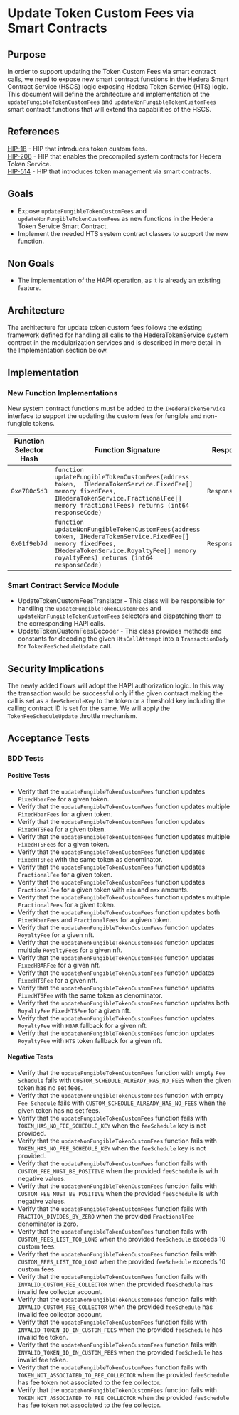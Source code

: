 # Update Token Custom Fees via Smart Contracts

## Purpose

In order to support updating the Token Custom Fees via smart contract calls, we need to expose new smart contract functions in the Hedera Smart Contract Service (HSCS) logic exposing Hedera Token Service (HTS) logic. This document will define the architecture and implementation of the `updateFungibleTokenCustomFees` and `updateNonFungibleTokenCustomFees` smart contract functions that will extend tha capabilities of the HSCS.

## References

[HIP-18](https://hips.hedera.com/hip/hip-18) - HIP that introduces token custom fees.\
[HIP-206](https://hips.hedera.com/hip/hip-206) - HIP that enables the precompiled system contracts for Hedera Token Service.\
[HIP-514](https://hips.hedera.com/hip/hip-514) - HIP that introduces token management via smart contracts.

## Goals

- Expose `updateFungibleTokenCustomFees` and `updateNonFungibleTokenCustomFees` as new functions in the Hedera Token Service Smart Contract.
- Implement the needed HTS system contract classes to support the new function.

## Non Goals

- The implementation of the HAPI operation, as it is already an existing feature.

## Architecture

The architecture for update token custom fees follows the existing framework defined for handling all calls to the HederaTokenService system contract in the modularization services and is described in more detail in the Implementation section below.

## Implementation

### New Function Implementations
New system contract functions must be added to the `IHederaTokenService` interface to support the updating the custom fees for fungible and non-fungible tokens.

| Function Selector Hash  | Function Signature                                    | Response                 |                                                                                                      | 
|-------------------------|-------------------------------------------------------|--------------------------|------------------------------------------------------------------------------------------------------|
| `0xe780c5d3`            | `function updateFungibleTokenCustomFees(address token,  IHederaTokenService.FixedFee[] memory fixedFees, IHederaTokenService.FractionalFee[] memory fractionalFees) returns (int64 responseCode)` | `ResponseCode`           | The response code from the call                                                                      |
| `0x01f9eb7d`            | `function updateNonFungibleTokenCustomFees(address token, IHederaTokenService.FixedFee[] memory fixedFees, IHederaTokenService.RoyaltyFee[] memory royaltyFees) returns (int64 responseCode)` | `ResponseCode`           | The response code from the call                                                                      |


### Smart Contract Service Module

- UpdateTokenCustomFeesTranslator - This class will be responsible for handling the `updateFungibleTokenCustomFees` and `updateNonFungibleTokenCustomFees` selectors and dispatching them to the corresponding HAPI calls.
- UpdateTokenCustomFeesDecoder - This class provides methods  and constants for decoding the given `HtsCallAttempt` into a `TransactionBody` for `TokenFeeScheduleUpdate` call.

## Security Implications

The newly added flows will adopt the HAPI authorization logic. In this way the transaction would be successful only if the given contract making the call is set as a `feeScheduleKey` to the token or a threshold key including the calling contract ID is set for the same.
We will apply the `TokenFeeScheduleUpdate` throttle mechanism.

## Acceptance Tests

### BDD Tests

#### Positive Tests

- Verify that the `updateFungibleTokenCustomFees` function updates `FixedHbarFee` for a given token.
- Verify that the `updateFungibleTokenCustomFees` function updates multiple `FixedHbarFees` for a given token.
- Verify that the `updateFungibleTokenCustomFees` function updates `FixedHTSFee` for a given token.
- Verify that the `updateFungibleTokenCustomFees` function updates multiple `FixedHTSFees` for a given token.
- Verify that the `updateFungibleTokenCustomFees` function updates `FixedHTSFee` with the same token as denominator.
- Verify that the `updateFungibleTokenCustomFees` function updates `FractionalFee` for a given token.
- Verify that the `updateFungibleTokenCustomFees` function updates `FractionalFee` for a given token with `min` and `max` amounts.
- Verify that the `updateFungibleTokenCustomFees` function updates multiple `FractionalFees` for a given token.
- Verify that the `updateFungibleTokenCustomFees` function updates both `FixedHbarFees` and `FractionalFees` for a given token.
- Verify that the `updateNonFungibleTokenCustomFees` function updates `RoyaltyFee` for a given nft.
- Verify that the `updateNonFungibleTokenCustomFees` function updates multiple `RoyaltyFees` for a given nft.
- Verify that the `updateNonFungibleTokenCustomFees` function updates `FixedHBARFee` for a given nft.
- Verify that the `updateNonFungibleTokenCustomFees` function updates `FixedHTSFee` for a given nft.
- Verify that the `updateNonFungibleTokenCustomFees` function updates `FixedHTSFee` with the same token as denominator.
- Verify that the `updateNonFungibleTokenCustomFees` function updates both `RoyaltyFee` `FixedHTSFee` for a given nft.
- Verify that the `updateNonFungibleTokenCustomFees` function updates `RoyaltyFee` with `HBAR` fallback for a given nft.
- Verify that the `updateNonFungibleTokenCustomFees` function updates `RoyaltyFee` with `HTS` token fallback for a given nft.

#### Negative Tests

- Verify that the `updateFungibleTokenCustomFees` function with empty `Fee Schedule` fails with `CUSTOM_SCHEDULE_ALREADY_HAS_NO_FEES` when the given token has no set fees.
- Verify that the `updateNonFungibleTokenCustomFees` function with empty `Fee Schedule` fails with `CUSTOM_SCHEDULE_ALREADY_HAS_NO_FEES` when the given token has no set fees.
- Verify that the `updateFungibleTokenCustomFees` function fails with `TOKEN_HAS_NO_FEE_SCHEDULE_KEY` when the `feeSchedule` key is not provided.
- Verify that the `updateNonFungibleTokenCustomFees` function fails with `TOKEN_HAS_NO_FEE_SCHEDULE_KEY` when the `feeSchedule` key is not provided.
- Verify that the `updateFungibleTokenCustomFees` function fails with `CUSTOM_FEE_MUST_BE_POSITIVE` when the provided `feeSchedule` is with negative values.
- Verify that the `updateNonFungibleTokenCustomFees` function fails with `CUSTOM_FEE_MUST_BE_POSITIVE` when the provided `feeSchedule` is with negative values.
- Verify that the `updateFungibleTokenCustomFees` function fails with `FRACTION_DIVIDES_BY_ZERO` when the provided `FractionalFee` denominator is zero.
- Verify that the `updateFungibleTokenCustomFees` function fails with `CUSTOM_FEES_LIST_TOO_LONG` when the provided `feeSchedule` exceeds 10 custom fees.
- Verify that the `updateNonFungibleTokenCustomFees` function fails with `CUSTOM_FEES_LIST_TOO_LONG` when the provided `feeSchedule` exceeds 10 custom fees.
- Verify that the `updateFungibleTokenCustomFees` function fails with `INVALID_CUSTOM_FEE_COLLECTOR` when the provided `feeSchedule` has invalid fee collector account.
- Verify that the `updateNonFungibleTokenCustomFees` function fails with `INVALID_CUSTOM_FEE_COLLECTOR` when the provided `feeSchedule` has invalid fee collector account.
- Verify that the `updateFungibleTokenCustomFees` function fails with `INVALID_TOKEN_ID_IN_CUSTOM_FEES` when the provided `feeSchedule` has invalid fee token.
- Verify that the `updateNonFungibleTokenCustomFees` function fails with `INVALID_TOKEN_ID_IN_CUSTOM_FEES` when the provided `feeSchedule` has invalid fee token.
- Verify that the `updateFungibleTokenCustomFees` function fails with `TOKEN_NOT_ASSOCIATED_TO_FEE_COLLECTOR` when the provided `feeSchedule` has fee token not associated to the fee collector.
- Verify that the `updateNonFungibleTokenCustomFees` function fails with `TOKEN_NOT_ASSOCIATED_TO_FEE_COLLECTOR` when the provided `feeSchedule` has fee token not associated to the fee collector.

